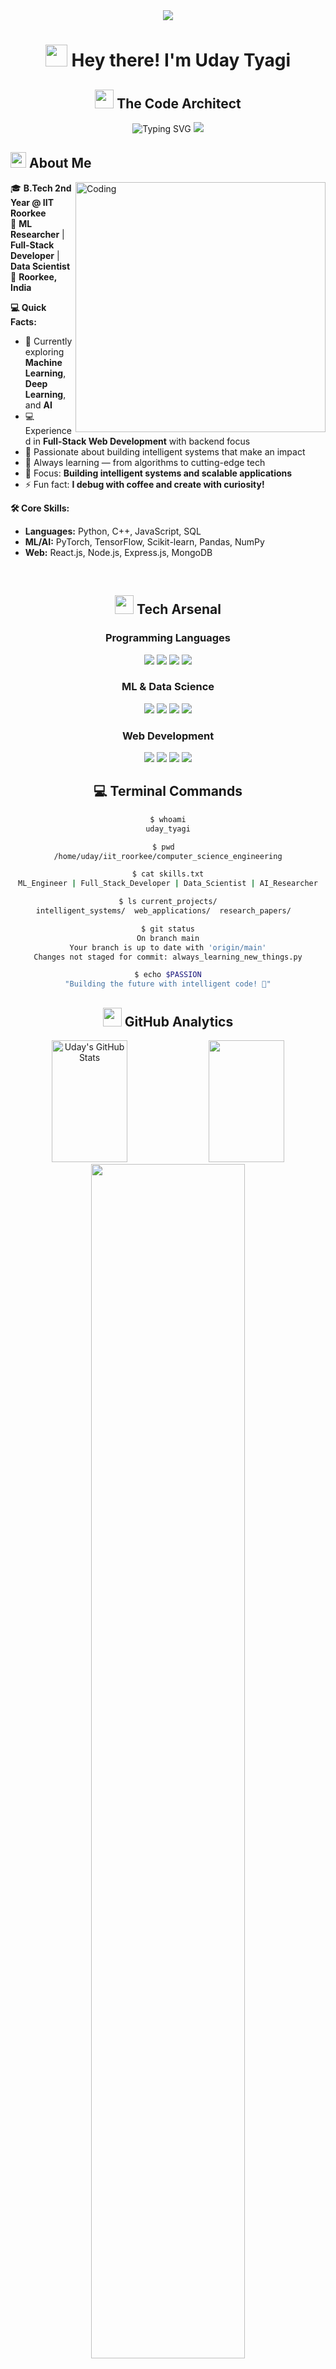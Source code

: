 <div align="center">

<!-- Reliable Header Animation -->
<img src="https://capsule-render.vercel.app/api?type=waving&color=gradient&height=200&section=header&text=UDAY%20TYAGI&fontSize=50&fontColor=fff&animation=fadeIn&fontAlignY=35" />

# <img src="https://media.giphy.com/media/hvRJCLFzcasrR4ia7z/giphy.gif" width="35"> Hey there! I'm **Uday Tyagi** 
## <img src="https://media.giphy.com/media/WUlplcMpOCEmTGBtBW/giphy.gif" width="30"> The Code Architect

<img src="https://readme-typing-svg.herokuapp.com?font=Fira+Code&pause=1000&color=36BCF7FF&center=true&vCenter=true&width=600&lines=🎓+B.Tech+2nd+Year+%40+IIT+Roorkee;🤖+ML+%26+AI+Research+Enthusiast;💻+Full+Stack+Developer;📊+Data+Science+%26+Deep+Learning;🚀+Building+the+Future+with+Code" alt="Typing SVG" />

<img src="https://user-images.githubusercontent.com/73097560/115834477-dbab4500-a447-11eb-908a-139a6edaec5c.gif">

</div>

## <img src="https://media2.giphy.com/media/QssGEmpkyEOhBCb7e1/giphy.gif?cid=ecf05e47a0n3gi1bfqntqmob8g9aid1oyj2wr3ds3mg700bl&rid=giphy.gif" width="25"> **About Me**

<img align="right" alt="Coding" width="400" src="https://cdn.dribbble.com/users/1162077/screenshots/3848914/programmer.gif">

🎓 **B.Tech 2nd Year @ IIT Roorkee**  
🚀 **ML Researcher** | **Full-Stack Developer** | **Data Scientist**  
📍 **Roorkee, India**

**💻 Quick Facts:**
- 🔭 Currently exploring **Machine Learning**, **Deep Learning**, and **AI**
- 💻 Experienced in **Full-Stack Web Development** with backend focus
- 🧠 Passionate about building intelligent systems that make an impact
- 🌱 Always learning — from algorithms to cutting-edge tech
- 🎯 Focus: **Building intelligent systems and scalable applications**
- ⚡ Fun fact: **I debug with coffee and create with curiosity!**

**🛠️ Core Skills:**
- **Languages:** Python, C++, JavaScript, SQL
- **ML/AI:** PyTorch, TensorFlow, Scikit-learn, Pandas, NumPy
- **Web:** React.js, Node.js, Express.js, MongoDB

<br clear="both">

<div align="center">

## <img src="https://media.giphy.com/media/iY8CRBdQXODJSCERIr/giphy.gif" width="30"> **Tech Arsenal**

### Programming Languages
<img src="https://img.shields.io/badge/Python-3776AB?style=for-the-badge&logo=python&logoColor=white" />
<img src="https://img.shields.io/badge/C++-00599C?style=for-the-badge&logo=cplusplus&logoColor=white" />
<img src="https://img.shields.io/badge/JavaScript-F7DF1E?style=for-the-badge&logo=javascript&logoColor=black" />
<img src="https://img.shields.io/badge/SQL-4479A1?style=for-the-badge&logo=postgresql&logoColor=white" />

### ML & Data Science
<img src="https://img.shields.io/badge/TensorFlow-FF6F00?style=for-the-badge&logo=tensorflow&logoColor=white" />
<img src="https://img.shields.io/badge/PyTorch-EE4C2C?style=for-the-badge&logo=pytorch&logoColor=white" />
<img src="https://img.shields.io/badge/Pandas-150458?style=for-the-badge&logo=pandas&logoColor=white" />
<img src="https://img.shields.io/badge/NumPy-013243?style=for-the-badge&logo=numpy&logoColor=white" />

### Web Development
<img src="https://img.shields.io/badge/React-20232A?style=for-the-badge&logo=react&logoColor=61DAFB" />
<img src="https://img.shields.io/badge/Node.js-43853D?style=for-the-badge&logo=node.js&logoColor=white" />
<img src="https://img.shields.io/badge/Express.js-404D59?style=for-the-badge&logo=express&logoColor=white" />
<img src="https://img.shields.io/badge/MongoDB-4EA94B?style=for-the-badge&logo=mongodb&logoColor=white" />

</div>

<!-- Terminal Style Section -->
<div align="center">

## 💻 **Terminal Commands** 
```bash
$ whoami
uday_tyagi

$ pwd  
/home/uday/iit_roorkee/computer_science_engineering

$ cat skills.txt
ML_Engineer | Full_Stack_Developer | Data_Scientist | AI_Researcher

$ ls current_projects/
intelligent_systems/  web_applications/  research_papers/  

$ git status
On branch main
Your branch is up to date with 'origin/main'
Changes not staged for commit: always_learning_new_things.py

$ echo $PASSION
"Building the future with intelligent code! 🚀"
```
</div>

<!-- GitHub Stats Section -->
<div align="center">

## <img src="https://media.giphy.com/media/iY8CRBdQXODJSCERIr/giphy.gif" width="30"> **GitHub Analytics**

<img width="49%" height="195px" src="https://github-readme-stats.vercel.app/api?username=20-uday-06&show_icons=true&count_private=true&hide_border=true&title_color=36BCF7FF&icon_color=36BCF7FF&text_color=c9d1d9&bg_color=0d1117" alt="Uday's GitHub Stats" /> 
<img width="49%" height="195px" src="https://github-readme-stats.vercel.app/api/top-langs/?username=20-uday-06&layout=compact&hide_border=true&title_color=36BCF7FF&text_color=c9d1d9&bg_color=0d1117" />

<img width="70%" src="https://github-readme-streak-stats.herokuapp.com?user=20-uday-06&theme=radical&hide_border=true&stroke=36BCF7FF" />

</div>

## <img src="https://media.giphy.com/media/VTtANKl0beDFQRLDTh/giphy.gif" width="30"> **What I'm Up To**

```yaml
current_status:
  - 🎯 Working on: Advanced ML algorithms and web applications
  - 🌱 Learning: Deep Learning architectures and system design
  - 💼 Looking for: Exciting internship opportunities in tech
  - 🔭 Research: AI applications in real-world problem solving
  - 📚 Reading: Latest papers on transformer architectures
  - ☕ Powered by: Coffee and curiosity
```

<!-- Connect Section -->
<div align="center">

## <img src="https://media.giphy.com/media/LMt9638dO8dftAjtco/giphy.gif" width="30"> **Connect With Me**

<a href="https://www.linkedin.com/in/uday-tyagi-455a76282/">
<img src="https://img.shields.io/badge/LinkedIn-0077B5?style=for-the-badge&logo=linkedin&logoColor=white" />
</a>
<a href="mailto:uday_t@ce.iitr.ac.in">
<img src="https://img.shields.io/badge/Email-D14836?style=for-the-badge&logo=gmail&logoColor=white" />
</a>
<a href="https://github.com/20-uday-06">
<img src="https://img.shields.io/badge/GitHub-100000?style=for-the-badge&logo=github&logoColor=white" />
</a>

</div>

---

<div align="center">

### <img src="https://media.giphy.com/media/VgCDAzcKvsR6OM0uWg/giphy.gif" width="50"> **Profile Views & Stats**

<img src="https://komarev.com/ghpvc/?username=20-uday-06&label=Profile%20Views&color=brightgreen&style=flat-square" alt="Profile views" />

<br><br>

<img src="https://github-profile-trophy.vercel.app/?username=20-uday-06&theme=radical&no-frame=true&row=1&column=7" />

</div>

<div align="center">

### 🌟 **Quote That Drives Me**

*"Code. Learn. Repeat. The future is being built by those who dare to imagine."* ⚡

<img src="https://user-images.githubusercontent.com/73097560/115834477-dbab4500-a447-11eb-908a-139a6edaec5c.gif">

</div>

<div align="center">
  
### <img src="https://media.giphy.com/media/KzJkzjggfGN5Py6nkT/giphy.gif" width="30"> **Thanks for visiting!**

<img src="https://media.giphy.com/media/jpVnC65DmYeyRL4LHS/giphy.gif" width="20%">

*Let's connect and build something amazing together! 🚀*

</div>

<!---
20-uday-06/20-uday-06 is a ✨ special ✨ repository because its `README.md` (this file) appears on your GitHub profile.
You can click the Preview link to take a look at your changes.
--->

